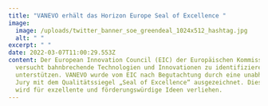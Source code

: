 ```yaml
---
title: "VANEVO erhält das Horizon Europe Seal of Excellence "
image:
  image: /uploads/twitter_banner_soe_greendeal_1024x512_hashtag.jpg
  alt: " "
excerpt: " "
date: 2022-03-07T11:00:29.553Z
content: Der European Innovation Council (EIC) der Europäischen Kommission
  versucht bahnbrechende Technologien und Innovationen zu identifizieren und zu
  unterstützen. VANEVO wurde vom EIC nach Begutachtung durch eine unabhängige
  Jury mit dem Qualitätssiegel „Seal of Excellence“ ausgezeichnet. Dieses Siegel
  wird für exzellente und förderungswürdige Ideen verliehen.
---
```

